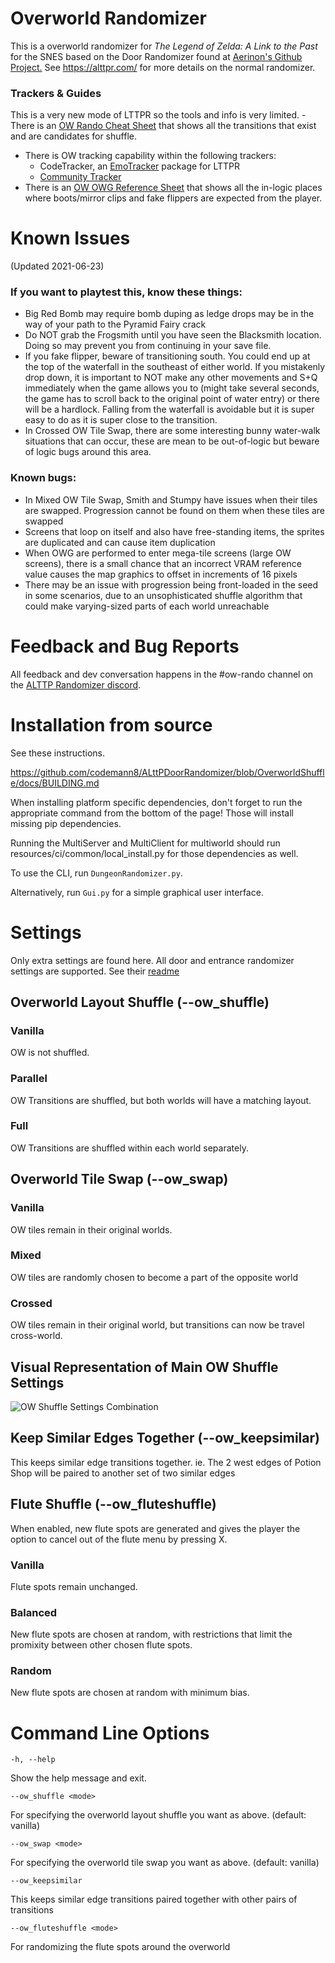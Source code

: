 # Overworld Randomizer

This is a overworld randomizer for _The Legend of Zelda: A Link to the Past_ for the SNES
based on the Door Randomizer found at [Aerinon's Github Project.](https://github.com/Aerinon/ALttPDoorRandomizer)
See https://alttpr.com/ for more details on the normal randomizer.

### Trackers & Guides

This is a very new mode of LTTPR so the tools and info is very limited. - There is an [OW Rando Cheat Sheet](https://zelda.codemann8.com/images/shared/ow-rando-reference-sheet.png) that shows all the transitions that exist and are candidates for shuffle.
- There is OW tracking capability within the following trackers:
  - CodeTracker, an [EmoTracker](https://emotracker.net) package for LTTPR
  - [Community Tracker](https://alttptracker.dunka.net/)
- There is an [OW OWG Reference Sheet](https://zelda.codemann8.com/images/shared/ow-owg-reference-sheet.png) that shows all the in-logic places where boots/mirror clips and fake flippers are expected from the player.

# Known Issues
(Updated 2021-06-23)

### If you want to playtest this, know these things:
- Big Red Bomb may require bomb duping as ledge drops may be in the way of your path to the Pyramid Fairy crack
- Do NOT grab the Frogsmith until you have seen the Blacksmith location. Doing so may prevent you from continuing in your save file.
- If you fake flipper, beware of transitioning south. You could end up at the top of the waterfall in the southeast of either world. If you mistakenly drop down, it is important to NOT make any other movements and S+Q immediately when the game allows you to (might take several seconds, the game has to scroll back to the original point of water entry) or there will be a hardlock. Falling from the waterfall is avoidable but it is super easy to do as it is super close to the transition.
- In Crossed OW Tile Swap, there are some interesting bunny water-walk situations that can occur, these are mean to be out-of-logic but beware of logic bugs around this area.

### Known bugs:
- In Mixed OW Tile Swap, Smith and Stumpy have issues when their tiles are swapped. Progression cannot be found on them when these tiles are swapped
- Screens that loop on itself and also have free-standing items, the sprites are duplicated and can cause item duplication
- When OWG are performed to enter mega-tile screens (large OW screens), there is a small chance that an incorrect VRAM reference value causes the map graphics to offset in increments of 16 pixels
- There may be an issue with progression being front-loaded in the seed in some scenarios, due to an unsophisticated shuffle algorithm that could make varying-sized parts of each world unreachable

# Feedback and Bug Reports

All feedback and dev conversation happens in the #ow-rando channel on the [ALTTP Randomizer discord](https://discordapp.com/invite/alttprandomizer).

# Installation from source

See these instructions.

https://github.com/codemann8/ALttPDoorRandomizer/blob/OverworldShuffle/docs/BUILDING.md

When installing platform specific dependencies, don't forget to run the appropriate command from the bottom of the page! Those will install missing pip dependencies.

Running the MultiServer and MultiClient for multiworld should run resources/ci/common/local_install.py for those dependencies as well.

To use the CLI, run ```DungeonRandomizer.py```.

Alternatively, run ```Gui.py``` for a simple graphical user interface.

# Settings

Only extra settings are found here. All door and entrance randomizer settings are supported. See their [readme](https://github.com/Aerinon/ALttPDoorRandomizer/blob/master/README.md)

## Overworld Layout Shuffle (--ow_shuffle)

### Vanilla

OW is not shuffled.

### Parallel

OW Transitions are shuffled, but both worlds will have a matching layout.

### Full

OW Transitions are shuffled within each world separately.

## Overworld Tile Swap (--ow_swap)

### Vanilla

OW tiles remain in their original worlds.

### Mixed

OW tiles are randomly chosen to become a part of the opposite world

### Crossed

OW tiles remain in their original world, but transitions can now be travel cross-world.

## Visual Representation of Main OW Shuffle Settings

![OW Shuffle Settings Combination](https://zelda.codemann8.com/images/shared/ow-modes.gif)

## Keep Similar Edges Together (--ow_keepsimilar)

This keeps similar edge transitions together. ie. The 2 west edges of Potion Shop will be paired to another set of two similar edges

## Flute Shuffle (--ow_fluteshuffle)

When enabled, new flute spots are generated and gives the player the option to cancel out of the flute menu by pressing X.

### Vanilla

Flute spots remain unchanged.

### Balanced

New flute spots are chosen at random, with restrictions that limit the promixity between other chosen flute spots.

### Random

New flute spots are chosen at random with minimum bias.


# Command Line Options

```
-h, --help
```

Show the help message and exit.

```
--ow_shuffle <mode>
```

For specifying the overworld layout shuffle you want as above. (default: vanilla)

```
--ow_swap <mode>
```

For specifying the overworld tile swap you want as above. (default: vanilla)

```
--ow_keepsimilar
```

This keeps similar edge transitions paired together with other pairs of transitions

```
--ow_fluteshuffle <mode>
```

For randomizing the flute spots around the overworld
